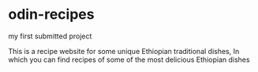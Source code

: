 # odin-recipes
my first submitted project

This is a recipe website for some unique Ethiopian traditional dishes,
In which you can find recipes of some of the most delicious Ethiopian dishes
